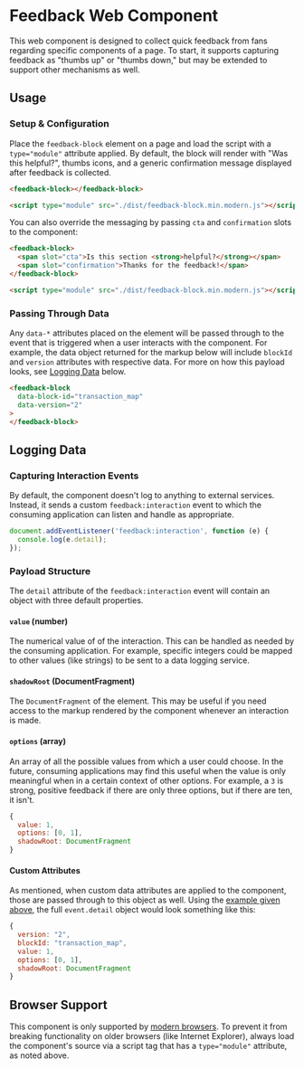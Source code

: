 # Feedback Web Component

This web component is designed to collect quick feedback from fans regarding specific components of a page. To start, it supports capturing feedback as "thumbs up" or "thumbs down," but may be extended to support other mechanisms as well.

## Usage

### Setup & Configuration

Place the `feedback-block` element on a page and load the script with a `type="module"` attribute applied. By default, the block will render with "Was this helpful?", thumbs icons, and a generic confirmation message displayed after feedback is collected.

```html
<feedback-block></feedback-block>

<script type="module" src="./dist/feedback-block.min.modern.js"></script>
```

You can also override the messaging by passing `cta` and `confirmation` slots to the component:

```html
<feedback-block>
  <span slot="cta">Is this section <strong>helpful?</strong></span>
  <span slot="confirmation">Thanks for the feedback!</span>
</feedback-block>

<script type="module" src="./dist/feedback-block.min.modern.js"></script>
```

### Passing Through Data

Any `data-*` attributes placed on the element will be passed through to the event that is triggered when a user interacts with the component. For example, the data object returned for the markup below will include `blockId` and `version` attributes with respective data. For more on how this payload looks, see [Logging Data](#logging-data) below.

```html
<feedback-block
  data-block-id="transaction_map"
  data-version="2"
>
</feedback-block>
```

## Logging Data

### Capturing Interaction Events

By default, the component doesn't log to anything to external services. Instead, it sends a custom `feedback:interaction` event to which the consuming application can listen and handle as appropriate.

```javascript
document.addEventListener('feedback:interaction', function (e) {
  console.log(e.detail);
});
```

### Payload Structure

The `detail` attribute of the `feedback:interaction` event will contain an object with three default properties.

#### `value` (number)

The numerical value of of the interaction. This can be handled as needed by the consuming application. For example, specific integers could be mapped to other values (like strings) to be sent to a data logging service.
#### `shadowRoot` (DocumentFragment)

The `DocumentFragment` of the element. This may be useful if you need access to the markup rendered by the component whenever an interaction is made.

#### `options` (array)

An array of all the possible values from which a user could choose. In the future, consuming applications may find this useful when the value is only meaningful when in a certain context of other options. For example, a `3` is strong, positive feedback if there are only three options, but if there are ten, it isn't.

```javascript
{
  value: 1,
  options: [0, 1],
  shadowRoot: DocumentFragment
}
```

#### Custom Attributes

As mentioned, when custom data attributes are applied to the component, those are passed through to this object as well. Using the [example given above](#passing-through-data), the full `event.detail` object would look something like this:

```javascript
{
  version: "2",
  blockId: "transaction_map",
  value: 1,
  options: [0, 1],
  shadowRoot: DocumentFragment
}
```

## Browser Support

This component is only supported by [modern browsers](https://caniuse.com/custom-elementsv1). To prevent it from breaking functionality on older browsers (like Internet Explorer), always load the component's source via a script tag that has a `type="module"` attribute, as noted above.
